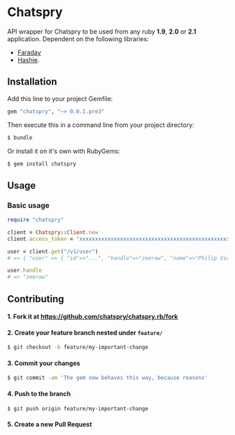 # Chatspry

API wrapper for Chatspry to be used from any ruby **1.9**, **2.0**
or **2.1** application. Dependent on the following libraries:

- [Faraday](https://github.com/lostisland/faraday)
- [Hashie](https://github.com/intridea/hashie).

## Installation

Add this line to your project Gemfile:

```ruby
gem "chatspry", "~> 0.0.1.pre3"
```

Then execute this in a command line from your project directory:

```bash
$ bundle
```

Or install it on it's own with RubyGems:

```bash
$ gem install chatspry
```

## Usage

### Basic usage

```ruby
require "chatspry"

client = Chatspry::Client.new
client.access_token = "xxxxxxxxxxxxxxxxxxxxxxxxxxxxxxxxxxxxxxxxxxxxxxxxxxxxxxxxxxxxxxxx"

user = client.get("/v1/user")
# => { "user" => { "id"=>"...", "handle"=>"zeeraw", "name"=>"Philip Vieira", "updated_at"=>1403036249, "created_at"=>1403036249 } }

user.handle
# => "zeeraw"
```

## Contributing

#### 1. Fork it at https://github.com/chatspry/chatspry.rb/fork

#### 2. Create your feature branch nested under `feature/`

```bash
$ git checkout -b feature/my-important-change
```

#### 3. Commit your changes

```bash
$ git commit -am 'The gem now behaves this way, because reasons'
```

#### 4. Push to the branch

```bash
$ git push origin feature/my-important-change
```

#### 5. Create a new Pull Request
